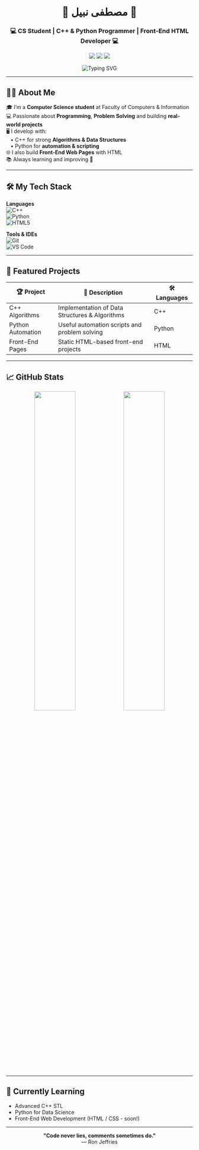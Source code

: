 <h1 align="center">🚀 مصطفى نبيل 🚀</h1>
<h3 align="center">💻 CS Student | C++ & Python Programmer | Front-End HTML Developer 💻</h3>

<p align="center">
  <a href="mailto:mostafam3570@gmail.com"><img src="https://img.shields.io/badge/Gmail-D14836?style=for-the-badge&logo=gmail&logoColor=white"></a>
  <a href="https://www.facebook.com/share/15BjUvQMe2/"><img src="https://img.shields.io/badge/Facebook-1877F2?style=for-the-badge&logo=facebook&logoColor=white"></a>
  <a href="https://www.instagram.com/mostafa_nabil_60_?igsh=dmZzMzcyYjUweWoz"><img src="https://img.shields.io/badge/Instagram-E4405F?style=for-the-badge&logo=instagram&logoColor=white"></a>
</p>

<p align="center">
  <img src="https://readme-typing-svg.herokuapp.com?font=Fira+Code&size=20&pause=1000&color=00F7FF&center=true&vCenter=true&width=435&lines=Computer+Science+Student;C%2B%2B+Programmer;Python+Developer;Front-End+Developer+(HTML);Lifelong+Learner+%F0%9F%9A%80" alt="Typing SVG" />
</p>

---

## 🧑‍🎓 About Me

🎓 I’m a **Computer Science student** at Faculty of Computers & Information  
💻 Passionate about **Programming**, **Problem Solving** and building **real-world projects**  
🖥️ I develop with:  
&nbsp; &nbsp;• C++ for strong **Algorithms & Data Structures**  
&nbsp; &nbsp;• Python for **automation & scripting**  
🌐 I also build **Front-End Web Pages** with HTML  
📚 Always learning and improving 🚀  

---

## 🛠️ My Tech Stack

**Languages**  
![C++](https://img.shields.io/badge/C++-00599C?style=for-the-badge&logo=c%2B%2B&logoColor=white)  
![Python](https://img.shields.io/badge/Python-3776AB?style=for-the-badge&logo=python&logoColor=white)  
![HTML5](https://img.shields.io/badge/HTML5-E34F26?style=for-the-badge&logo=html5&logoColor=white)  

**Tools & IDEs**  
![Git](https://img.shields.io/badge/Git-F05032?style=for-the-badge&logo=git&logoColor=white)  
![VS Code](https://img.shields.io/badge/VSCode-007ACC?style=for-the-badge&logo=visualstudiocode&logoColor=white)

---

## 🧩 Featured Projects

| 🏆 Project | 🚀 Description | 🛠️ Languages |
|------------|----------------|--------------|
| C++ Algorithms | Implementation of Data Structures & Algorithms | C++ |
| Python Automation | Useful automation scripts and problem solving | Python |
| Front-End Pages | Static HTML-based front-end projects | HTML |

---

## 📈 GitHub Stats

<p align="center">
  <img src="https://github-readme-stats.vercel.app/api?username=MostafaNabill1&show_icons=true&theme=radical&count_private=true" width="47%" />
  <img src="https://github-readme-stats.vercel.app/api/top-langs/?username=MostafaNabill1&layout=compact&theme=radical&langs_count=6" width="47%" />
</p>

---

## 🚀 Currently Learning

- Advanced C++ STL  
- Python for Data Science  
- Front-End Web Development (HTML / CSS - soon!)

---

<p align="center">
  <b>"Code never lies, comments sometimes do."</b><br>
  — Ron Jeffries
</p>





